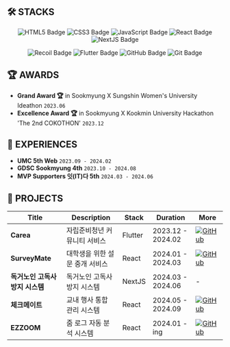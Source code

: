 ## 🛠 STACKS

<div align="center">
  
  ![HTML5 Badge](https://img.shields.io/badge/html5-E34F26?style=for-the-badge&logo=html5&logoColor=white) 
  ![CSS3 Badge](https://img.shields.io/badge/css-1572B6?style=for-the-badge&logo=css3&logoColor=white) 
  ![JavaScript Badge](https://img.shields.io/badge/javascript-F7DF1E?style=for-the-badge&logo=javascript&logoColor=black)
  ![React Badge](https://img.shields.io/badge/react-61DAFB?style=for-the-badge&logo=react&logoColor=black) 
  ![NextJS Badge](https://img.shields.io/badge/next.js-000000?style=for-the-badge&logo=nextdotjs&logoColor=white)
  
  ![Recoil Badge](https://img.shields.io/badge/recoil-3578E5?style=for-the-badge&logo=recoil&logoColor=white) 
  ![Flutter Badge](https://img.shields.io/badge/flutter-02569B?style=for-the-badge&logo=flutter&logoColor=white)
  ![GitHub Badge](https://img.shields.io/badge/github-181717?style=for-the-badge&logo=github&logoColor=white) 
  ![Git Badge](https://img.shields.io/badge/git-F05032?style=for-the-badge&logo=git&logoColor=white)

</div>

## 🏆 AWARDS

- **Grand Award 🏆** in Sookmyung X Sungshin Women's University Ideathon `2023.06`
- **Excellence Award 🏆** in Sookmyung X Kookmin University Hackathon 'The 2nd COKOTHON' `2023.12`

## 🌟 EXPERIENCES

- **UMC 5th Web** `2023.09 - 2024.02`
- **GDSC Sookmyung 4th** `2023.10 - 2024.08`
- **MVP Supporters 잇(IT)다 5th** `2024.03 - 2024.06`
  
## 🚀 PROJECTS

| Title                           | Description                 | Stack   | Duration         | More                                                                                                      |
|---------------------------------|-----------------------------|---------|------------------|-----------------------------------------------------------------------------------------------------------|
| **Carea**                       | 자립준비청년 커뮤니티 서비스  | Flutter | 2023.12 - 2024.02 | [![GitHub](https://img.shields.io/badge/GitHub-black?style=for-the-badge&logo=github)](https://github.com/Team-Carea/Carea-submit) |
| **SurveyMate**                  | 대학생을 위한 설문 중개 서비스 | React   | 2024.01 - 2024.03 | [![GitHub](https://img.shields.io/badge/GitHub-black?style=for-the-badge&logo=github)](https://github.com/hanjeonghyun/surveymate) |
| **독거노인 고독사 방지 시스템**    | 독거노인 고독사 방지 시스템      | NextJS  | 2024.03 - 2024.06 | -                                                                                                         |
| **체크메이트**                   | 교내 행사 통합 관리 시스템       | React   | 2024.05 - 2024.09 | [![GitHub](https://img.shields.io/badge/GitHub-black?style=for-the-badge&logo=github)](https://github.com/CheckMate-sookmyung/CheckMate-client) |
| **EZZOOM**                   | 줌 로그 자동 분석 시스템     | React   | 2024.01 - ing | [![GitHub](https://img.shields.io/badge/GitHub-black?style=for-the-badge&logo=github)](https://github.com/EZZ00M) |
